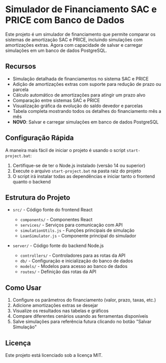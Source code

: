 # Simulador de Financiamento SAC e PRICE com Banco de Dados

Este projeto é um simulador de financiamento que permite comparar os sistemas de amortização SAC e PRICE, incluindo simulações com amortizações extras. Agora com capacidade de salvar e carregar simulações em um banco de dados PostgreSQL.

## Recursos

- Simulação detalhada de financiamentos no sistema SAC e PRICE
- Adição de amortizações extras com suporte para redução de prazo ou parcela
- Cálculo automático de amortizações para atingir um prazo alvo
- Comparação entre sistemas SAC e PRICE
- Visualização gráfica da evolução do saldo devedor e parcelas
- Tabela completa mostrando todos os detalhes do financiamento mês a mês
- **NOVO**: Salvar e carregar simulações em banco de dados PostgreSQL

## Configuração Rápida

A maneira mais fácil de iniciar o projeto é usando o script `start-project.bat`:

1. Certifique-se de ter o Node.js instalado (versão 14 ou superior)
2. Execute o arquivo `start-project.bat` na pasta raiz do projeto
3. O script irá instalar todas as dependências e iniciar tanto o frontend quanto o backend

## Estrutura do Projeto

- `src/` - Código fonte do frontend React
  - `components/` - Componentes React
  - `services/` - Serviços para comunicação com API
  - `simulationUtils.js` - Funções principais de simulação
  - `LoanSimulator.js` - Componente principal do simulador

- `server/` - Código fonte do backend Node.js
  - `controllers/` - Controladores para as rotas da API
  - `db/` - Configuração e inicialização do banco de dados
  - `models/` - Modelos para acesso ao banco de dados
  - `routes/` - Definição das rotas da API

## Como Usar

1. Configure os parâmetros do financiamento (valor, prazo, taxas, etc.)
2. Adicione amortizações extras se desejar
3. Visualize os resultados nas tabelas e gráficos
4. Compare diferentes cenários usando as ferramentas disponíveis
5. Salve simulações para referência futura clicando no botão "Salvar Simulação"

## Licença

Este projeto está licenciado sob a licença MIT.